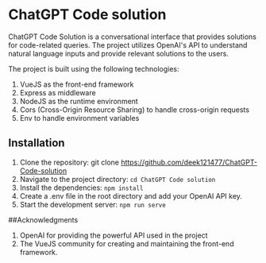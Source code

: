 # ChatGPT Code solution


ChatGPT Code Solution is a conversational interface that provides solutions for code-related queries. The project utilizes OpenAI's API to understand natural language inputs and provide relevant solutions to the users.

The project is built using the following technologies:

1) VueJS as the front-end framework
2) Express as middleware
3) NodeJS as the runtime environment
4) Cors (Cross-Origin Resource Sharing) to handle cross-origin requests
5) Env to handle environment variables


## Installation

1) Clone the repository: git clone https://github.com/deek121477/ChatGPT-Code-solution
2) Navigate to the project directory: `cd ChatGPT Code solution`
3) Install the dependencies: `npm install`
4) Create a .env file in the root directory and add your OpenAI API key.
5) Start the development server:  `npm run serve`

##Acknowledgments

1) OpenAI for providing the powerful API used in the project
2) The VueJS community for creating and maintaining the front-end framework.
